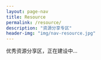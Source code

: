 ```yaml
---
layout: page-nav
title: Resource
permalink: /resource/
description: "资源分享专区"
header-img: "img/nav-resource.jpg"
---
```


优秀资源分享区，正在建设中...
